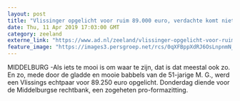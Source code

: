 ```yaml
---
layout: post
title: "Vlissinger opgelicht voor ruim 89.000 euro, verdachte komt niet opdagen"
date: Thu, 11 Apr 2019 17:03:00 GMT
category: zeeland
externe_link: "https://www.ad.nl/zeeland/vlissinger-opgelicht-voor-ruim-89-000-euro-verdachte-komt-niet-opdagen~a8a1c3c6/"
feature_image: "https://images3.persgroep.net/rcs/0qXFBppXdRJ6OsLnpnmN_qNf8rU/diocontent/103288184/_fitwidth/400/?appId=21791a8992982cd8da851550a453bd7f&quality=0.7"
---
```


MIDDELBURG -Als iets te mooi is om waar te zijn, dat is dat meestal ook zo. En zo, mede door de gladde en mooie babbels van de 51-jarige M. G., werd een Vlissings echtpaar voor 89.250 euro opgelicht. Donderdag diende voor de Middelburgse rechtbank, een zogeheten pro-formazitting.
